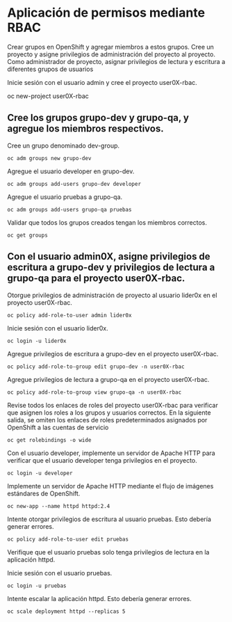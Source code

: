 # Aplicación de permisos mediante RBAC

Crear grupos en OpenShift y agregar miembros a estos grupos.
Cree un proyecto y asigne privilegios de administración del proyecto al proyecto.
Como administrador de proyecto, asignar privilegios de lectura y escritura a diferentes grupos de usuarios

Inicie sesión con el usuario admin y cree el proyecto user0X-rbac.

oc new-project user0X-rbac

## Cree los grupos grupo-dev y grupo-qa, y agregue los miembros respectivos.

Cree un grupo denominado dev-group.
```
oc adm groups new grupo-dev
``` 
Agregue el usuario developer en grupo-dev.
```
oc adm groups add-users grupo-dev developer
````
Agregue el usuario pruebas a grupo-qa.
```
oc adm groups add-users grupo-qa pruebas
````
Validar que todos los grupos creados tengan los miembros correctos.
```
oc get groups
````
## Con el usuario admin0X, asigne privilegios de escritura a grupo-dev y privilegios de lectura a grupo-qa para el proyecto user0X-rbac.

Otorgue privilegios de administración de proyecto al usuario lider0x en el proyecto user0X-rbac.
```
oc policy add-role-to-user admin lider0x
````
Inicie sesión con el usuario lider0x.
```
oc login -u lider0x
````
Agregue privilegios de escritura a grupo-dev en el proyecto user0X-rbac.
```
oc policy add-role-to-group edit grupo-dev -n user0X-rbac
````
Agregue privilegios de lectura a grupo-qa en el proyecto user0X-rbac.
```
oc policy add-role-to-group view grupo-qa -n user0X-rbac
````
Revise todos los enlaces de roles del proyecto user0X-rbac para verificar que asignen los roles a los grupos y usuarios correctos. En la siguiente salida, se omiten los enlaces de roles predeterminados asignados por OpenShift a las cuentas de servicio
```
oc get rolebindings -o wide
````
Con el usuario developer, implemente un servidor de Apache HTTP para verificar que el usuario developer tenga privilegios en el proyecto.
```
oc login -u developer
````
Implemente un servidor de Apache HTTP mediante el flujo de imágenes estándares
de OpenShift.
```
oc new-app --name httpd httpd:2.4
````
Intente otorgar privilegios de escritura al usuario pruebas. Esto debería generar errores.
```
oc policy add-role-to-user edit pruebas
````
Verifique que el usuario pruebas solo tenga privilegios de lectura en la aplicación httpd.

Inicie sesión con el usuario pruebas.
```
oc login -u pruebas
````
Intente escalar la aplicación httpd. Esto debería generar errores.
```
oc scale deployment httpd --replicas 5
````
